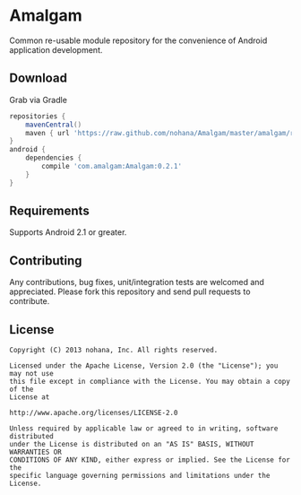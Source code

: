 # Amalgam

Common re-usable module repository for the convenience of Android application development.

## Download

Grab via Gradle

```groovy
repositories {
    mavenCentral()
    maven { url 'https://raw.github.com/nohana/Amalgam/master/amalgam/repository/' }
}
android {
    dependencies {
        compile 'com.amalgam:Amalgam:0.2.1'
    }
}
```

## Requirements

Supports Android 2.1 or greater.

## Contributing

Any contributions, bug fixes, unit/integration tests are welcomed and
appreciated. Please fork this repository and send pull requests to contribute.

## License

```
Copyright (C) 2013 nohana, Inc. All rights reserved.

Licensed under the Apache License, Version 2.0 (the "License"); you may not use
this file except in compliance with the License. You may obtain a copy of the
License at

http://www.apache.org/licenses/LICENSE-2.0

Unless required by applicable law or agreed to in writing, software distributed
under the License is distributed on an "AS IS" BASIS, WITHOUT WARRANTIES OR
CONDITIONS OF ANY KIND, either express or implied. See the License for the
specific language governing permissions and limitations under the License.
```
